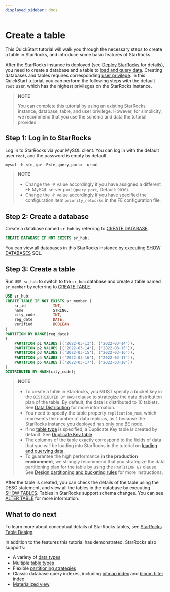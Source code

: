 ```yaml
---
displayed_sidebar: docs
---
```


# Create a table

This QuickStart tutorial will walk you through the necessary steps to create a table in StarRocks, and introduce some basic features of StarRocks.

After the StarRocks instance is deployed (see [Deploy StarRocks](../quick_start/deploy_with_docker.md) for details), you need to create a database and a table to [load and query data](../quick_start/Import_and_query.md). Creating databases and tables requires corresponding [user privilege](../administration/User_privilege.md). In this QuickStart tutorial, you can perform the following steps with the default `root` user, which has the highest privileges on the StarRocks instance.

> **NOTE**
>
> You can complete this tutorial by using an existing StarRocks instance, database, table, and user privilege. However, for simplicity, we recommend that you use the schema and data the tutorial provides.

## Step 1: Log in to StarRocks

Log in to StarRocks via your MySQL client. You can log in with the default user `root`, and the password is empty by default.

```Plain
mysql -h <fe_ip> -P<fe_query_port> -uroot
```

> **NOTE**
>
> - Change the `-P` value accordingly if you have assigned a different FE MySQL server port (`query_port`, Default: `9030`).
> - Change the `-h` value accordingly if you have specified the configuration item `priority_networks` in the FE configuration file.

## Step 2: Create a database

Create a database named `sr_hub` by referring to [CREATE DATABASE](../sql-reference/sql-statements/data-definition/CREATE_DATABASE.md).

```SQL
CREATE DATABASE IF NOT EXISTS sr_hub;
```

You can view all databases in this StarRocks instance by executing [SHOW DATABASES](../sql-reference/sql-statements/data-manipulation/SHOW_DATABASES.md) SQL.

## Step 3: Create a table

Run `USE sr_hub` to switch to the `sr_hub` database and create a table named `sr_member` by referring to [CREATE TABLE](../sql-reference/sql-statements/data-definition/CREATE_TABLE.md).

```SQL
USE sr_hub;
CREATE TABLE IF NOT EXISTS sr_member (
    sr_id            INT,
    name             STRING,
    city_code        INT,
    reg_date         DATE,
    verified         BOOLEAN
)
PARTITION BY RANGE(reg_date)
(
    PARTITION p1 VALUES [('2022-03-13'), ('2022-03-14')),
    PARTITION p2 VALUES [('2022-03-14'), ('2022-03-15')),
    PARTITION p3 VALUES [('2022-03-15'), ('2022-03-16')),
    PARTITION p4 VALUES [('2022-03-16'), ('2022-03-17')),
    PARTITION p5 VALUES [('2022-03-17'), ('2022-03-18'))
)
DISTRIBUTED BY HASH(city_code);
```

> **NOTE**
>
> - To create a table in StarRocks, you MUST specify a bucket key in the `DISTRIBUTED BY HASH` clause to strategize the data distribution plan of the table. By default, the data is distributed to 10 tablets. See [Data Distribution](../table_design/Data_distribution.md#data-distribution) for more information.
> - You need to specify the table property `replication_num`, which represents the number of data replicas, as `1` because the StarRocks instance you deployed has only one BE node.
> - If no [table type](../table_design/table_types/table_types.md) is specified, a Duplicate Key table is created by default. See [Duplicate Key table](../table_design/table_types/duplicate_key_table.md)
> - The columns of the table exactly correspond to the fields of data that you will be loading into StarRocks in the tutorial on [loading and querying data](../quick_start/Import_and_query.md).
> - To guarantee the high performance **in the production environment**, we strongly recommend that you strategize the data partitioning plan for the table by using the `PARTITION BY` clause. See [Design partitioning and bucketing rules](../table_design/Data_distribution.md#design-partitioning-and-bucketing-rules) for more instructions.

After the table is created, you can check the details of the table using the DESC statement, and view all the tables in the database by executing [SHOW TABLES](../sql-reference/sql-statements/data-manipulation/SHOW_TABLES.md). Tables in StarRocks support schema changes. You can see [ALTER TABLE](../sql-reference/sql-statements/data-definition/ALTER_TABLE.md) for more information.

## What to do next

To learn more about conceptual details of StarRocks tables, see [StarRocks Table Design](../table_design/StarRocks_table_design.md).

In addition to the features this tutorial has demonstrated, StarRocks also supports:

- A variety of [data types](../sql-reference/sql-statements/data-types/BIGINT.md)
- Multiple [table types](../table_design/table_types/table_types.md)
- Flexible [partitioning strategies](../table_design/Data_distribution.md#dynamic-partition-management)
- Classic database query indexes, including [bitmap index](../using_starrocks/Bitmap_index.md) and [bloom filter index](../using_starrocks/Bloomfilter_index.md)
- [Materialized view](../using_starrocks/Materialized_view.md)
